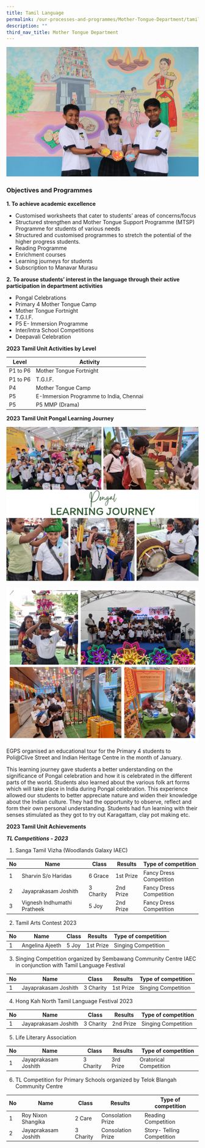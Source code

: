 ```yaml
---
title: Tamil Language
permalink: /our-processes-and-programmes/Mother-Tongue-Department/tamil-language/
description: ""
third_nav_title: Mother Tongue Department
---
```

![](/images/Department%20Main%20Photos/(updated)%20tl%20img_3291.JPG)

### Objectives and Programmes

      
**1\. To achieve academic excellence**

*   Customised worksheets that cater to students’ areas of concerns/focus
*   Structured strengthen and Mother Tongue Support Programme (MTSP) Programme for students of various needs
*   Structured and customised programmes to stretch the potential of the higher progress students.
*   Reading Programme
*   Enrichment courses
*   Learning journeys for students
*   Subscription to Manavar Murasu

**2\.** **To arouse students’ interest in the language through their active participation in department activities**

*   Pongal Celebrations
*   Primary 4 Mother Tongue Camp
*   Mother Tongue Fortnight
*   T.G.I.F.
*   P5 E- Immersion Programme
*   Inter/Intra School Competitions
*   Deepavali Celebration

**2023 Tamil Unit Activities by Level**
  


| Level | Activity | 
| -------- | -------- | 
| P1 to P6     | Mother Tongue Fortnight     | 
| P1 to P6     | T.G.I.F.     |
| P4    | Mother Tongue Camp     |
| P5     | E-Immersion Programme to India, Chennai     |
| P5     | P5 MMP (Drama)     |

**2023 Tamil Unit Pongal Learning Journey**

![](/images/Department%20Photos/Mother%20Tongue/Tamil/pongal%202023%201.jpg)

![](/images/Department%20Photos/Mother%20Tongue/Tamil/pongal%202023%202.jpg)

EGPS organised an educational tour for the Primary 4 students to Poli@Clive Street and Indian Heritage Centre in the month of January. 

This learning journey gave students a better understanding on the significance of Pongal celebration and how it is celebrated in the different parts of the world.  Students also learned about the various folk art forms which will take place in India during Pongal celebration. This experience allowed our students to better appreciate nature and widen their knowledge about the Indian culture. They had the opportunity to observe, reflect and form their own personal understanding. Students had fun learning with their senses stimulated as they got to try out Karagattam, clay pot making etc.

**2023 Tamil Unit Achievements**

***TL Competitions - 2023***

1.	Sanga Tamil Vizha (Woodlands Galaxy IAEC)	

| No | Name | Class | Results | Type of competition | 
| -------- | -------- | -------- | -------- | -------- |
1     | Sharvin S/o Haridas     | 6 Grace     | 1st Prize     | Fancy Dress Competition     | 
2     | Jayaprakasam Joshith     | 3 Charity     | 2nd Prize     | Fancy Dress Competition     | 
3     | Vignesh Indhumathi Pratheek     | 5 Joy     | 2nd Prize     | Fancy Dress Competition     | 

2.	Tamil Arts Contest 2023     

| No | Name | Class | Results | Type of competition | 
| -------- | -------- | -------- | -------- | -------- |
1     | Angelina Ajeeth     | 5 Joy     | 1st Prize     | Singing Competition     |

3. Singing Competition organized by Sembawang Community Centre IAEC in conjunction with Tamil Language Festival

| No | Name | Class | Results | Type of competition | 
| -------- | -------- | -------- | -------- | -------- |
1     | Jayaprakasam Joshith     | 3 Charity     | 1st Prize     | Singing Competition     |

4.	Hong Kah North Tamil Language Festival 2023

| No | Name | Class | Results | Type of competition | 
| -------- | -------- | -------- | -------- | -------- |
1     | Jayaprakasam Joshith     | 3 Charity     | 2nd Prize     | Singing Competition     |

5.	Life Literary Association 

| No | Name | Class | Results | Type of competition | 
| -------- | -------- | -------- | -------- | -------- |
1     | Jayaprakasam Joshith     | 3 Charity     | 3rd Prize     | Oratorical Competition     |

6.	TL Competition for Primary Schools organized by Telok Blangah Community Centre        

| No | Name | Class | Results | Type of competition | 
| -------- | -------- | -------- | -------- | -------- |
1     | Roy Nixon Shangika     | 2 Care     | Consolation Prize     | Reading Competition     |
2     | Jayaprakasam Joshith     | 3 Charity     | Consolation Prize     | Story- Telling Competition     |